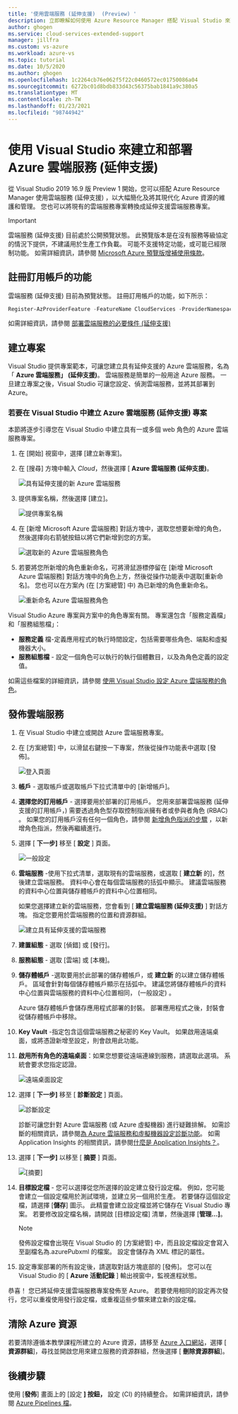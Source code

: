 ```yaml
---
title: '使用雲端服務 (延伸支援)  (Preview) '
description: 立即瞭解如何使用 Azure Resource Manager 搭配 Visual Studio 來建立和部署 Azure 雲端服務
author: ghogen
ms.service: cloud-services-extended-support
manager: jillfra
ms.custom: vs-azure
ms.workload: azure-vs
ms.topic: tutorial
ms.date: 10/5/2020
ms.author: ghogen
ms.openlocfilehash: 1c2264cb76e062f5f22c0460572ec01750086a04
ms.sourcegitcommit: 6272bc01d8bdb833d43c56375bab1841a9c380a5
ms.translationtype: MT
ms.contentlocale: zh-TW
ms.lasthandoff: 01/23/2021
ms.locfileid: "98744942"
---
```

# <a name="create-and-deploy-a-azure-cloud-service-extended-support-using-visual-studio"></a>使用 Visual Studio 來建立和部署 Azure 雲端服務 (延伸支援) 

從 Visual Studio 2019 16.9 版 Preview 1 開始，您可以搭配 Azure Resource Manager 使用雲端服務 (延伸支援) ，以大幅簡化及將其現代化 Azure 資源的維護和管理。 您也可以將現有的雲端服務專案轉換成延伸支援雲端服務專案。

> [!IMPORTANT]
> 雲端服務 (延伸支援) 目前處於公開預覽狀態。
> 此預覽版本是在沒有服務等級協定的情況下提供，不建議用於生產工作負載。 可能不支援特定功能，或可能已經限制功能。 如需詳細資訊，請參閱 [Microsoft Azure 預覽版增補使用條款](https://azure.microsoft.com/support/legal/preview-supplemental-terms/)。

## <a name="register-the-feature-for-your-subscription"></a>註冊訂用帳戶的功能
雲端服務 (延伸支援) 目前為預覽狀態。 註冊訂用帳戶的功能，如下所示：

```powershell
Register-AzProviderFeature -FeatureName CloudServices -ProviderNamespace Microsoft.Compute
```
如需詳細資訊，請參閱 [部署雲端服務的必要條件 (延伸支援) ](deploy-prerequisite.md)

## <a name="create-a-project"></a>建立專案

Visual Studio 提供專案範本，可讓您建立具有延伸支援的 Azure 雲端服務，名為「 **Azure 雲端服務」 (延伸支援)**。 雲端服務是簡單的一般用途 Azure 服務。 一旦建立專案之後，Visual Studio 可讓您設定、偵測雲端服務，並將其部署到 Azure。

### <a name="to-create-an-azure-cloud-service-extended-support-project-in-visual-studio"></a>若要在 Visual Studio 中建立 Azure 雲端服務 (延伸支援) 專案

本節將逐步引導您在 Visual Studio 中建立具有一或多個 web 角色的 Azure 雲端服務專案。

1. 在 [開始] 視窗中，選擇 [建立新專案]。

1. 在 [搜尋] 方塊中輸入 *Cloud*，然後選擇 [ **Azure 雲端服務 (延伸支援)**。

   ![具有延伸支援的新 Azure 雲端服務](./media/choose-project-template.png)

1. 提供專案名稱，然後選擇 [建立]。

   ![提供專案名稱](./media/configure-new-project.png)

1. 在 [新增 Microsoft Azure 雲端服務] 對話方塊中，選取您想要新增的角色，然後選擇向右箭號按鈕以將它們新增到您的方案。

    ![選取新的 Azure 雲端服務角色](./media/choose-roles.png)

1. 若要將您所新增的角色重新命名，可將滑鼠游標停留在 [新增 Microsoft Azure 雲端服務] 對話方塊中的角色上方，然後從操作功能表中選取[重新命名]。 您也可以在方案內 (在 [方案總管] 中) 為已新增的角色重新命名。

    ![重新命名 Azure 雲端服務角色](./media/new-cloud-service-rename.png)

Visual Studio Azure 專案與方案中的角色專案有關。 專案還包含「服務定義檔」和「服務組態檔」：

- **服務定義** 檔-定義應用程式的執行時間設定，包括需要哪些角色、端點和虛擬機器大小。
- **服務組態檔** - 設定一個角色可以執行的執行個體數目，以及為角色定義的設定值。

如需這些檔案的詳細資訊，請參閱 [使用 Visual Studio 設定 Azure 雲端服務的角色](https://docs.microsoft.com/visualstudio/azure/vs-azure-tools-configure-roles-for-cloud-service)。

## <a name="publish-a-cloud-service"></a>發佈雲端服務

1. 在 Visual Studio 中建立或開啟 Azure 雲端服務專案。

1. 在 [方案總管] 中，以滑鼠右鍵按一下專案，然後從操作功能表中選取 [發佈]。

   ![登入頁面](./media/publish-step-1.png)

1. **帳戶** - 選取帳戶或選取帳戶下拉式清單中的 [新增帳戶]。

1. **選擇您的訂用帳戶** - 選擇要用於部署的訂用帳戶。 您用來部署雲端服務 (延伸支援的訂用帳戶，) 需要透過角色型存取控制指派擁有者或參與者角色 (RBAC) 。 如果您的訂用帳戶沒有任何一個角色，請參閱 [新增角色指派的步驟](https://docs.microsoft.com/azure/role-based-access-control/role-assignments-steps) ，以新增角色指派，然後再繼續進行。

1. 選擇 [ **下一步]** 移至 [ **設定** ] 頁面。

   ![一般設定](./media/publish-settings.png)

1. **雲端服務** -使用下拉式清單，選取現有的雲端服務，或選取 [ **建立新** 的]，然後建立雲端服務。 資料中心會在每個雲端服務的括弧中顯示。 建議雲端服務的資料中心位置與儲存體帳戶的資料中心位置相同。

   如果您選擇建立新的雲端服務，您會看到 [ **建立雲端服務 (延伸支援)** ] 對話方塊。 指定您要用於雲端服務的位置和資源群組。

   ![建立具有延伸支援的雲端服務](./media/extended-support-dialog.png)

1. **建置組態** - 選取 [偵錯] 或 [發行]。

1. **服務組態** - 選取 [雲端] 或 [本機]。

1. **儲存體帳戶** -選取要用於此部署的儲存體帳戶，或 **建立新** 的以建立儲存體帳戶。 區域會針對每個儲存體帳戶顯示在括弧中。 建議您將儲存體帳戶的資料中心位置與雲端服務的資料中心位置相同， (一般設定) 。

   Azure 儲存體帳戶會儲存應用程式部署的封裝。 部署應用程式之後，封裝會從儲存體帳戶中移除。

1. **Key Vault** -指定包含這個雲端服務之秘密的 Key Vault。 如果啟用遠端桌面，或將憑證新增至設定，則會啟用此功能。

1. **啟用所有角色的遠端桌面**：如果您想要從遠端連線到服務，請選取此選項。 系統會要求您指定認證。

   ![遠端桌面設定](./media/remote-desktop-configuration.png)

1. 選擇 [ **下一步]** 移至 [ **診斷設定** ] 頁面。

   ![診斷設定](./media/diagnostics-settings.png)

   診斷可讓您針對 Azure 雲端服務 (或 Azure 虛擬機器) 進行疑難排解。 如需診斷的相關資訊，請參閱[為 Azure 雲端服務和虛擬機器設定診斷功能](https://docs.microsoft.com/visualstudio/azure/vs-azure-tools-diagnostics-for-cloud-services-and-virtual-machines)。 如需 Application Insights 的相關資訊，請參閱[什麼是 Application Insights？](https://docs.microsoft.com/azure/azure-monitor/app/app-insights-overview)。

1. 選擇 [ **下一步]** 以移至 [ **摘要** ] 頁面。

   ![[摘要]](./media/publish-summary.png)

1. **目標設定檔** - 您可以選擇從您所選擇的設定建立發行設定檔。 例如，您可能會建立一個設定檔用於測試環境，並建立另一個用於生產。 若要儲存這個設定檔，請選擇 [**儲存**] 圖示。 此精靈會建立設定檔並將它儲存在 Visual Studio 專案。 若要修改設定檔名稱，請開啟 [目標設定檔] 清單，然後選擇 [**管理...]**。

   > [!Note]
   > 發佈設定檔會出現在 Visual Studio 的 [方案總管] 中，而且設定檔設定會寫入至副檔名為.azurePubxml 的檔案。 設定會儲存為 XML 標記的屬性。

1. 設定專案部署的所有設定後，請選取對話方塊底部的 [發佈]。 您可以在 Visual Studio 的 [ **Azure 活動記錄** ] 輸出視窗中，監視進程狀態。

恭喜！ 您已將延伸支援雲端服務專案發佈至 Azure。 若要使用相同的設定再次發行，您可以重複使用發行設定檔，或重複這些步驟來建立新的設定檔。

## <a name="clean-up-azure-resources"></a>清除 Azure 資源

若要清除遵循本教學課程所建立的 Azure 資源，請移至 [Azure 入口網站](https://portal.azure.com)，選擇 [ **資源群組**]，尋找並開啟您用來建立服務的資源群組，然後選擇 [ **刪除資源群組**]。

## <a name="next-steps"></a>後續步驟

使用 [**發佈**] 畫面上的 [設定 **] 按鈕，** 設定 (CI) 的持續整合。 如需詳細資訊，請參閱 [Azure Pipelines 檔](https://docs.microsoft.com/azure/devops/pipelines)。
